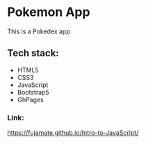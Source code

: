 # Pokemon App

This is a Pokedex app

## Tech stack:

- HTML5
- CSS3
- JavaScript
- Bootstrap5
- GhPages

### Link:

https://fujamate.github.io/Intro-to-JavaScript/
